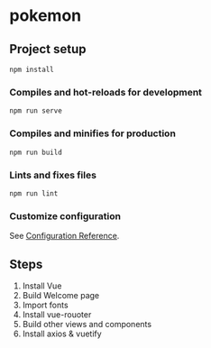 # pokemon

## Project setup
```
npm install
```

### Compiles and hot-reloads for development
```
npm run serve
```

### Compiles and minifies for production
```
npm run build
```

### Lints and fixes files
```
npm run lint
```

### Customize configuration
See [Configuration Reference](https://cli.vuejs.org/config/).


## Steps
1) Install Vue
2) Build Welcome page
3) Import fonts
4) Install vue-rouoter
5) Build other views and components
6) Install axios & vuetify